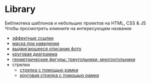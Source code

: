 # Library

Библиотека шаблонов и небольших проектов на HTML, CSS & JS  
Чтобы просмотреть кликните на интересующем названии

* [эффектные ссылки](https://elenaproject.github.io/library/effective_links/index.html)
* [маска при наведении](https://elenaproject.github.io/library/mask_hover/index.html)
* [выдвигающееся описание фото](https://elenaproject.github.io/library/pull-aside_description/index.html)
* [круговая диаграмма](https://elenaproject.github.io/library/pie_chart/index.html)
* [геометрические фигуры: треугольники, многоугольники](https://elenaproject.github.io/library/geometric_figures/index.html)
* стрелки
  * [стрелка с помощью рамки](https://elenaproject.github.io/library/arrows/arrow_border.html)
  * [круговая стрелка с помощью рамки](https://elenaproject.github.io/library/arrows/arrow_border_round.html)



